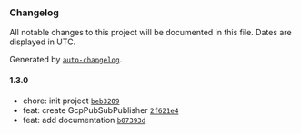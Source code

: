 ### Changelog

All notable changes to this project will be documented in this file. Dates are displayed in UTC.

Generated by [`auto-changelog`](https://github.com/CookPete/auto-changelog).

#### 1.3.0

- chore: init project [`beb3209`](https://github.com/pcandido/n8n-nodes-gcp-pubsub/commit/beb320967336c875d70d7413e8316ce519a6a00b)
- feat: create GcpPubSubPublisher [`2f621e4`](https://github.com/pcandido/n8n-nodes-gcp-pubsub/commit/2f621e4d1fdbd487ff67d9d014e9d2006fb44d9b)
- feat: add documentation [`b07393d`](https://github.com/pcandido/n8n-nodes-gcp-pubsub/commit/b07393de18ced9408482e499fc1f41e50e1e20ff)
